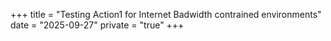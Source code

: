 +++
title = "Testing Action1 for Internet Badwidth contrained environments"
date = "2025-09-27"
private = "true"
+++

<!--more-->


